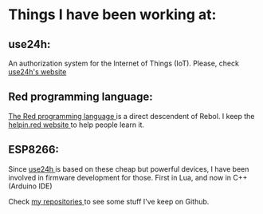 # Things I have been working at:


## use24h:
An authorization system for the Internet of Things (IoT). Please, check <a href="http://www.use24h.com/"> use24h's website </a>
## Red programming language:
<a href="https://www.red-lang.org/"> The Red programming language </a> is a direct descendent of Rebol. I keep the <a href="http://helpin.red/"> helpin.red website </a> to help people learn it.
## ESP8266:
Since <a href="http://www.use24h.com/"> use24h </a> is based on these cheap but powerful devices, I have been involved in firmware development for those. First in Lua, and now in C++ (Arduino IDE)


Check <a href="https://github.com/Ungaretti"> my repositories </a> to see some stuff I've keep on Github.




